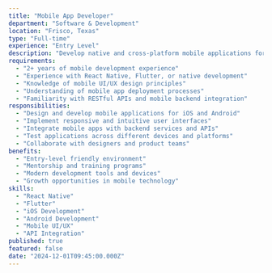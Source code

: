```yaml
---
title: "Mobile App Developer"
department: "Software & Development"
location: "Frisco, Texas"
type: "Full-time"
experience: "Entry Level"
description: "Develop native and cross-platform mobile applications for iOS and Android. Work with React Native, Flutter, or native technologies to create engaging user experiences."
requirements:
  - "2+ years of mobile development experience"
  - "Experience with React Native, Flutter, or native development"
  - "Knowledge of mobile UI/UX design principles"
  - "Understanding of mobile app deployment processes"
  - "Familiarity with RESTful APIs and mobile backend integration"
responsibilities:
  - "Design and develop mobile applications for iOS and Android"
  - "Implement responsive and intuitive user interfaces"
  - "Integrate mobile apps with backend services and APIs"
  - "Test applications across different devices and platforms"
  - "Collaborate with designers and product teams"
benefits:
  - "Entry-level friendly environment"
  - "Mentorship and training programs"
  - "Modern development tools and devices"
  - "Growth opportunities in mobile technology"
skills:
  - "React Native"
  - "Flutter"
  - "iOS Development"
  - "Android Development"
  - "Mobile UI/UX"
  - "API Integration"
published: true
featured: false
date: "2024-12-01T09:45:00.000Z"
---
```

